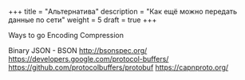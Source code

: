 +++
title = "Альтернатива"
description = "Как ещё можно передать данные по сети"
weight = 5
draft = true
+++

Ways to go
Encoding
Compression

Binary JSON - BSON http://bsonspec.org/
https://developers.google.com/protocol-buffers/ https://github.com/protocolbuffers/protobuf 
https://capnproto.org/

